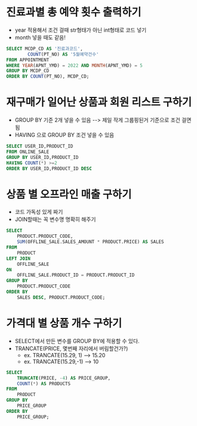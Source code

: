 # 진료과별 총 예약 횟수 출력하기

- year 적용해서 조건 걸때 str형태가 아닌 int형태로 코드 넣기
- month 넣을 때도 같음!


``` sql
SELECT MCDP_CD AS '진료과코드',
        COUNT(PT_NO) AS '5월예약건수'
FROM APPOINTMENT
WHERE YEAR(APNT_YMD) = 2022 AND MONTH(APNT_YMD) = 5
GROUP BY MCDP_CD
ORDER BY COUNT(PT_NO), MCDP_CD;
```


# 재구매가 일어난 상품과 회원 리스트 구하기

- GROUP BY 기준 2개 넣을 수 있음 --> 제일 작게 그룹핑된거 기준으로 조건 걸면 됨
- HAVING 으로 GROUP BY 조건 넣을 수 있음
 
``` sql
SELECT USER_ID,PRODUCT_ID
FROM ONLINE_SALE
GROUP BY USER_ID,PRODUCT_ID
HAVING COUNT(*) >=2
ORDER BY USER_ID,PRODUCT_ID DESC
```


# 상품 별 오프라인 매출 구하기
- 코드 가독성 있게 짜기
- JOIN할때는 꼭 변수명 명확히 해주기
  
``` sql
SELECT 
    PRODUCT.PRODUCT_CODE, 
    SUM(OFFLINE_SALE.SALES_AMOUNT * PRODUCT.PRICE) AS SALES
FROM  
    PRODUCT 
LEFT JOIN  
    OFFLINE_SALE
ON 
    OFFLINE_SALE.PRODUCT_ID = PRODUCT.PRODUCT_ID
GROUP BY 
    PRODUCT.PRODUCT_CODE
ORDER BY 
    SALES DESC, PRODUCT.PRODUCT_CODE;
```

# 가격대 별 상품 개수 구하기
- SELECT에서 만든 변수를 GROUP BY에 적용할 수 있다.
- TRANCATE(PRICE, 몇번째 자리에서 버림할건가?)
    - ex. TRANCATE(15.29, 1) --> 15.20
    - ex. TRANCATE(15.29,-1) --> 10

``` sql
SELECT 
    TRUNCATE(PRICE, -4) AS PRICE_GROUP,
    COUNT(*) AS PRODUCTS
FROM 
    PRODUCT
GROUP BY 
    PRICE_GROUP
ORDER BY 
    PRICE_GROUP;
```
